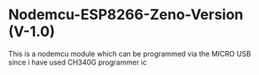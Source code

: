 # Nodemcu-ESP8266-Zeno-Version (V-1.0)
This is a nodemcu module which can be programmed via the MICRO USB since i have used CH340G programmer ic

